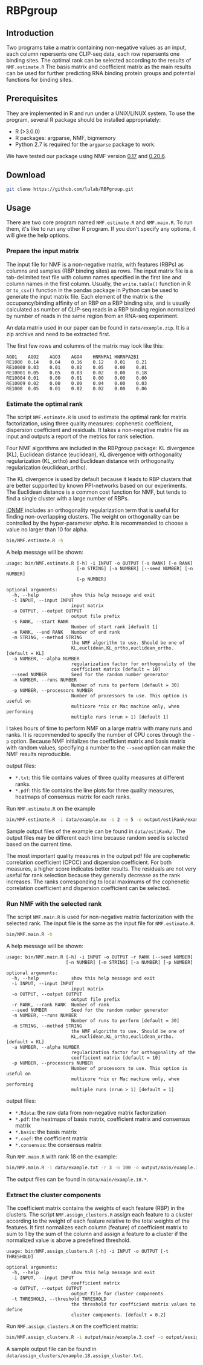 # RBPgroup

## Introduction

Two programs take a matrix containing non-negative values as an input, each column repersents
one CLIP-seq data, each row repersents one binding sites.
The optimal rank can be selected according to the results of `NMF.estimate.R`
The basis matrix and coefficient matrix as the main results can be used for further predicting 
RNA binding protein groups and potential functions for binding sites.

## Prerequisites
They are implemented in R and run under a UNIX/LINUX system.
To use the program, several R package should be installed appropriately:

* R (>3.0.0)
* R packages: argparse, NMF, bigmemory
* Python 2.7 is required for the `argparse` package to work.

We have tested our package using NMF version [0.17](https://cran.r-project.org/src/contrib/Archive/NMF/NMF_0.17.tar.gz) 
and [0.20.6](https://cran.r-project.org/src/contrib/NMF_0.20.6.tar.gz).

## Download
```bash
git clone https://github.com/lulab/RBPgroup.git
```

## Usage 
There are two core program named `NMF.estimate.R` and `NMF.main.R`.
To run them, it's like to run any other R program. If you don't specify any options, it will give the help options.

### Prepare the input matrix
The input file for NMF is a non-negative matrix, with features (RBPs) as columns and samples (RBP binding sites) as rows.
The input matrix file is a tab-delimited text file with column names specified in the first line and column names in the first
column. 
Usually, the `write.table()` function in R or `to_csv()` function in the pandas package in Python can be used to generate the input matrix file.
Each element of the matrix is the occupancy/binding affinity of an RBP on a RBP binding site, and is usually calculated as 
number of CLIP-seq reads in a RBP binding region normalized by number of reads in the same region from an RNA-seq experiment.

An data matrix used in our paper can be found in `data/example.zip`.
It is a zip archive and need to be extracted first.

The first few rows and columns of the matrix may look like this:
```
AGO1	AGO2	AGO3	AGO4	HNRNPA1	HNRNPA2B1
RE1000	0.14	0.04	0.16	0.12	0.01	0.21
RE10000	0.03	0.01	0.02	0.05	0.00	0.01
RE10001	0.05	0.05	0.03	0.02	0.00	0.18
RE10004	0.01	0.00	0.01	0.00	0.00    0.00
RE10009	0.02	0.00	0.00	0.04	0.00	0.03
RE1008	0.05	0.01	0.02	0.02	0.00	0.06
```

### Estimate the optimal rank
The script `NMF.estimate.R` is used to estimate the optimal rank for matrix factorization, using three quality measures:
cophenetic coefficient, dispersion coefficient and residuals. It takes a non-negative matrix file as input and outputs a
report of the metrics for rank selection.

Four NMF algorithms are included in the RBPgroup package: KL divergence (KL), Euclidean distance (euclidean),
KL divergence with orthogonality regularization (KL_ortho) and Euclidean distance with orthogonality regularization (euclidean_ortho).

The KL divergence is used by default because it leads to RBP clusters that are better supported by known PPI-networks
based on our experiments. The Euclidean distance is a common cost function for NMF, but tends to find a single cluster
with a large number of RBPs.

[iONMF](https://academic.oup.com/bioinformatics/article/32/10/1527/1742711/Orthogonal-matrix-factorization-enables) includes
an orthogonality regularization term that is useful for finding non-overlapping clusters. The weight on orthogonality
can be controlled by the hyper-parameter *alpha*. It is recommended to choose a value no larger than 10 for alpha.

```bash
bin/NMF.estimate.R -h
```
A help message will be shown:
```
usage: bin/NMF.estimate.R [-h] -i INPUT -o OUTPUT [-s RANK] [-e RANK]
                          [-m STRING] [-a NUMBER] [--seed NUMBER] [-n NUMBER]
                          [-p NUMBER]

optional arguments:
  -h, --help            show this help message and exit
  -i INPUT, --input INPUT
                        input matrix
  -o OUTPUT, --output OUTPUT
                        output file prefix
  -s RANK, --start RANK
                        Number of start rank [default 1]
  -e RANK, --end RANK   Number of end rank
  -m STRING, --method STRING
                        the NMF algorithm to use. Should be one of
                        KL,euclidean,KL_ortho,euclidean_ortho. [default = KL]
  -a NUMBER, --alpha NUMBER
                        regularization factor for orthogonality of the
                        coefficient matrix [default = 10]
  --seed NUMBER         Seed for the random number generator
  -n NUMBER, --runs NUMBER
                        Number of runs to perform [default = 30]
  -p NUMBER, --processors NUMBER
                        Number of processors to use. This option is useful on
                        multicore *nix or Mac machine only, when performing
                        multiple runs (nrun > 1) [default 1]
```
I takes hours of time to perform NMF on a large matrix with many runs and ranks. It is recommended to 
specify the number of CPU cores through the `-p` option. Because NMF initializes the coefficient matrix and 
basis matrix with random values, specifying a number to the `--seed` option can make the NMF results reproducible.

output files:

* `*.txt`: this file contains values of three quality measures at different ranks.
* `*.pdf`: this file contains the line plots for three quality measures, heatmaps of consensus matrix for each ranks.

Run `NMF.estimate.R` on the example
```bash
bin/NMF.estimate.R -i data/example.mx -s 2 -e 5 -o output/estiRank/example.estiRank
```
Sample output files of the example can be found in `data/estiRank/`. The output files may be different each time
because random seed is selected based on the current time.

The most important quality measures in the output pdf file are cophenetic correlation coefficient (CPCC) and
dispersion coefficient. For both measures, a higher score indicates better results. The residuals are not very useful
for rank selection because they generally decrease as the rank increases. The ranks corresponding to local maximums 
of the cophenetic correlation coefficient and dispersion coefficient can be selected.

### Run NMF with the selected rank
The script `NMF.main.R` is used for non-negative matrix factorization with the selected rank. 
The input file is the same as the input file for `NMF.estimate.R`.
```bash
bin/NMF.main.R -h
```
A help message will be shown:
```
usage: bin/NMF.main.R [-h] -i INPUT -o OUTPUT -r RANK [--seed NUMBER]
                      [-n NUMBER] [-m STRING] [-a NUMBER] [-p NUMBER]

optional arguments:
  -h, --help            show this help message and exit
  -i INPUT, --input INPUT
                        input matrix
  -o OUTPUT, --output OUTPUT
                        output file prefix
  -r RANK, --rank RANK  Number of rank
  --seed NUMBER         Seed for the random number generator
  -n NUMBER, --runs NUMBER
                        Number of runs to perform [default = 30]
  -m STRING, --method STRING
                        the NMF algorithm to use. Should be one of
                        KL,euclidean,KL_ortho,euclidean_ortho. [default = KL]
  -a NUMBER, --alpha NUMBER
                        regularization factor for orthogonality of the
                        coefficient matrix [default = 10]
  -p NUMBER, --processors NUMBER
                        Number of processors to use. This option is useful on
                        multicore *nix or Mac machine only, when performing
                        multiple runs (nrun > 1) [default = 1]
```

output files:

* `*.Rdata`: the raw data from non-negative matrix factorization 
* `*.pdf`: the heatmaps of basis matrix, coefficient matrix and consensus matrix
* `*.basis`: the basis matrix
* `*.coef`: the coefficient matrix
* `*.consensus`: the consensus matrix

Run `NMF.main.R` with rank 18 on the example:
```bash
bin/NMF.main.R -i data/example.txt -r 3 -n 100 -o output/main/example.3
```
The output files can be found in `data/main/example.18.*`.

### Extract the cluster components
The coefficient matrix contains the weights of each feature (RBP) in the clusters.
The script `NMF.assign_clusters.R` assign each feature to a cluster according to the weight of each feature
relative to the total weights of the features. It first normalizes each column (feature) of coefficient matrix
to sum to 1 by the sum of the column and assign a feature to a cluster if the normalized value is above a
predefined threshold. 

```
usage: bin/NMF.assign_clusters.R [-h] -i INPUT -o OUTPUT [-t THRESHOLD]

optional arguments:
  -h, --help            show this help message and exit
  -i INPUT, --input INPUT
                        coefficient matrix
  -o OUTPUT, --output OUTPUT
                        output file for cluster components
  -t THRESHOLD, --threshold THRESHOLD
                        the threshold for coefficient matrix values to define
                        cluster components. [default = 0.2]
```
Run `NMF.assign_clusters.R` on the coefficient matrix:
```bash
bin/NMF.assign_clusters.R -i output/main/example.3.coef -o output/assign_clusters/example.3.assign_cluster.txt
```
A sample output file can be found in `data/assign_clusters/example.18.assign_cluster.txt`.


